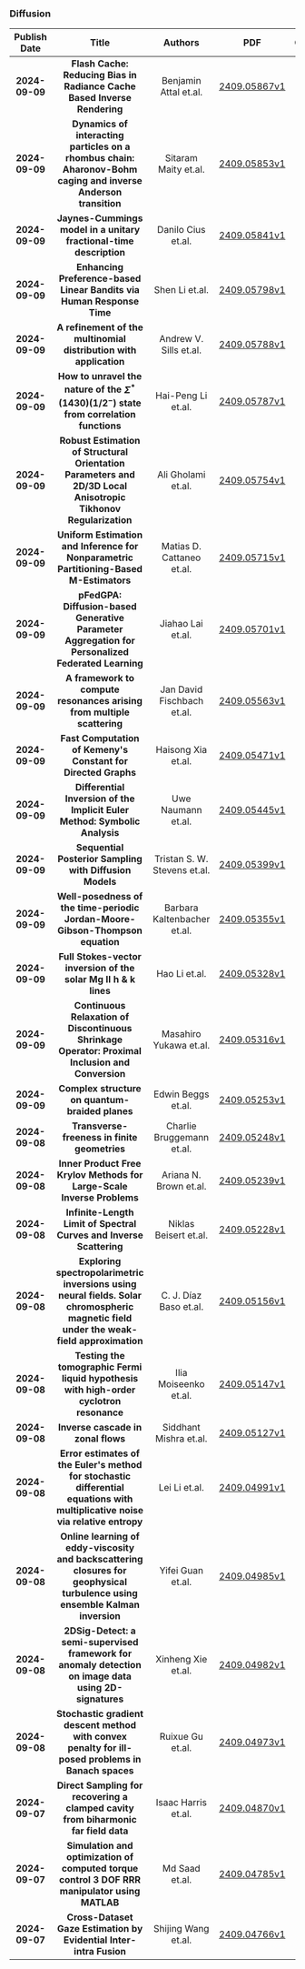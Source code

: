 
### Diffusion
|Publish Date|Title|Authors|PDF|Code|
| :---: | :---: | :---: | :---: | :---: |
|**2024-09-09**|**Flash Cache: Reducing Bias in Radiance Cache Based Inverse Rendering**|Benjamin Attal et.al.|[2409.05867v1](http://arxiv.org/abs/2409.05867v1)|null|
|**2024-09-09**|**Dynamics of interacting particles on a rhombus chain: Aharonov-Bohm caging and inverse Anderson transition**|Sitaram Maity et.al.|[2409.05853v1](http://arxiv.org/abs/2409.05853v1)|null|
|**2024-09-09**|**Jaynes-Cummings model in a unitary fractional-time description**|Danilo Cius et.al.|[2409.05841v1](http://arxiv.org/abs/2409.05841v1)|null|
|**2024-09-09**|**Enhancing Preference-based Linear Bandits via Human Response Time**|Shen Li et.al.|[2409.05798v1](http://arxiv.org/abs/2409.05798v1)|null|
|**2024-09-09**|**A refinement of the multinomial distribution with application**|Andrew V. Sills et.al.|[2409.05788v1](http://arxiv.org/abs/2409.05788v1)|null|
|**2024-09-09**|**How to unravel the nature of the $Σ^*(1430) (1/2^-)$ state from correlation functions**|Hai-Peng Li et.al.|[2409.05787v1](http://arxiv.org/abs/2409.05787v1)|null|
|**2024-09-09**|**Robust Estimation of Structural Orientation Parameters and 2D/3D Local Anisotropic Tikhonov Regularization**|Ali Gholami et.al.|[2409.05754v1](http://arxiv.org/abs/2409.05754v1)|null|
|**2024-09-09**|**Uniform Estimation and Inference for Nonparametric Partitioning-Based M-Estimators**|Matias D. Cattaneo et.al.|[2409.05715v1](http://arxiv.org/abs/2409.05715v1)|null|
|**2024-09-09**|**pFedGPA: Diffusion-based Generative Parameter Aggregation for Personalized Federated Learning**|Jiahao Lai et.al.|[2409.05701v1](http://arxiv.org/abs/2409.05701v1)|null|
|**2024-09-09**|**A framework to compute resonances arising from multiple scattering**|Jan David Fischbach et.al.|[2409.05563v1](http://arxiv.org/abs/2409.05563v1)|null|
|**2024-09-09**|**Fast Computation of Kemeny's Constant for Directed Graphs**|Haisong Xia et.al.|[2409.05471v1](http://arxiv.org/abs/2409.05471v1)|null|
|**2024-09-09**|**Differential Inversion of the Implicit Euler Method: Symbolic Analysis**|Uwe Naumann et.al.|[2409.05445v1](http://arxiv.org/abs/2409.05445v1)|null|
|**2024-09-09**|**Sequential Posterior Sampling with Diffusion Models**|Tristan S. W. Stevens et.al.|[2409.05399v1](http://arxiv.org/abs/2409.05399v1)|null|
|**2024-09-09**|**Well-posedness of the time-periodic Jordan-Moore-Gibson-Thompson equation**|Barbara Kaltenbacher et.al.|[2409.05355v1](http://arxiv.org/abs/2409.05355v1)|null|
|**2024-09-09**|**Full Stokes-vector inversion of the solar Mg II h & k lines**|Hao Li et.al.|[2409.05328v1](http://arxiv.org/abs/2409.05328v1)|null|
|**2024-09-09**|**Continuous Relaxation of Discontinuous Shrinkage Operator: Proximal Inclusion and Conversion**|Masahiro Yukawa et.al.|[2409.05316v1](http://arxiv.org/abs/2409.05316v1)|null|
|**2024-09-09**|**Complex structure on quantum-braided planes**|Edwin Beggs et.al.|[2409.05253v1](http://arxiv.org/abs/2409.05253v1)|null|
|**2024-09-08**|**Transverse-freeness in finite geometries**|Charlie Bruggemann et.al.|[2409.05248v1](http://arxiv.org/abs/2409.05248v1)|null|
|**2024-09-08**|**Inner Product Free Krylov Methods for Large-Scale Inverse Problems**|Ariana N. Brown et.al.|[2409.05239v1](http://arxiv.org/abs/2409.05239v1)|null|
|**2024-09-08**|**Infinite-Length Limit of Spectral Curves and Inverse Scattering**|Niklas Beisert et.al.|[2409.05228v1](http://arxiv.org/abs/2409.05228v1)|null|
|**2024-09-08**|**Exploring spectropolarimetric inversions using neural fields. Solar chromospheric magnetic field under the weak-field approximation**|C. J. Díaz Baso et.al.|[2409.05156v1](http://arxiv.org/abs/2409.05156v1)|null|
|**2024-09-08**|**Testing the tomographic Fermi liquid hypothesis with high-order cyclotron resonance**|Ilia Moiseenko et.al.|[2409.05147v1](http://arxiv.org/abs/2409.05147v1)|null|
|**2024-09-08**|**Inverse cascade in zonal flows**|Siddhant Mishra et.al.|[2409.05127v1](http://arxiv.org/abs/2409.05127v1)|null|
|**2024-09-08**|**Error estimates of the Euler's method for stochastic differential equations with multiplicative noise via relative entropy**|Lei Li et.al.|[2409.04991v1](http://arxiv.org/abs/2409.04991v1)|null|
|**2024-09-08**|**Online learning of eddy-viscosity and backscattering closures for geophysical turbulence using ensemble Kalman inversion**|Yifei Guan et.al.|[2409.04985v1](http://arxiv.org/abs/2409.04985v1)|null|
|**2024-09-08**|**2DSig-Detect: a semi-supervised framework for anomaly detection on image data using 2D-signatures**|Xinheng Xie et.al.|[2409.04982v1](http://arxiv.org/abs/2409.04982v1)|null|
|**2024-09-08**|**Stochastic gradient descent method with convex penalty for ill-posed problems in Banach spaces**|Ruixue Gu et.al.|[2409.04973v1](http://arxiv.org/abs/2409.04973v1)|null|
|**2024-09-07**|**Direct Sampling for recovering a clamped cavity from biharmonic far field data**|Isaac Harris et.al.|[2409.04870v1](http://arxiv.org/abs/2409.04870v1)|null|
|**2024-09-07**|**Simulation and optimization of computed torque control 3 DOF RRR manipulator using MATLAB**|Md Saad et.al.|[2409.04785v1](http://arxiv.org/abs/2409.04785v1)|null|
|**2024-09-07**|**Cross-Dataset Gaze Estimation by Evidential Inter-intra Fusion**|Shijing Wang et.al.|[2409.04766v1](http://arxiv.org/abs/2409.04766v1)|null|
